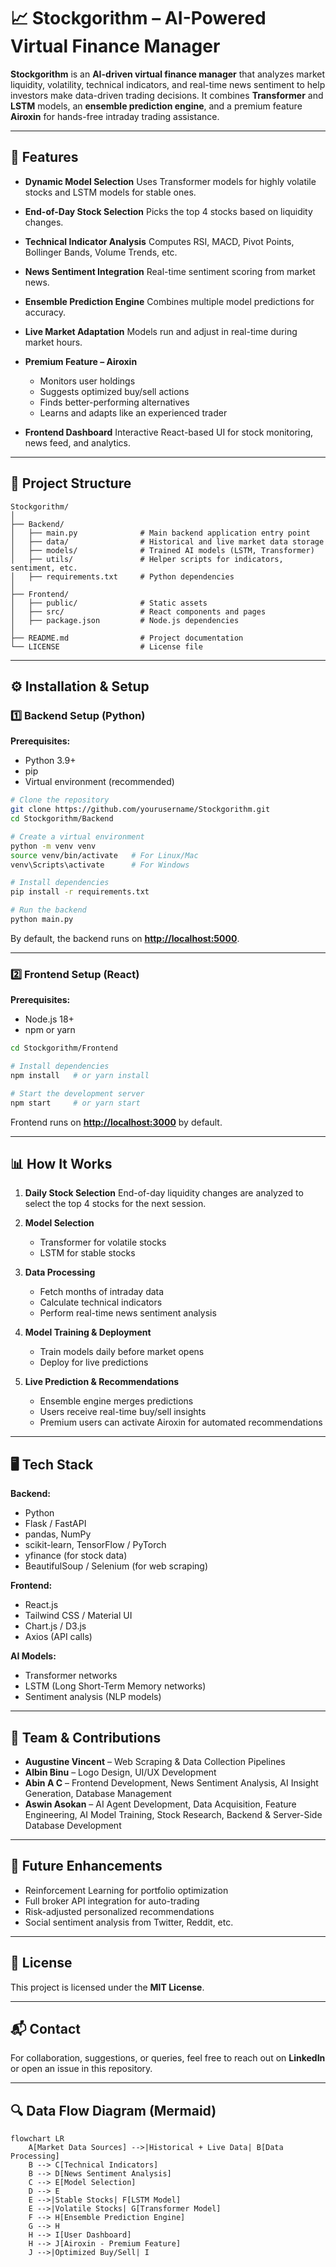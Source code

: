 # 📈 Stockgorithm – AI-Powered Virtual Finance Manager

**Stockgorithm** is an **AI-driven virtual finance manager** that analyzes market liquidity, volatility, technical indicators, and real-time news sentiment to help investors make data-driven trading decisions.
It combines **Transformer** and **LSTM** models, an **ensemble prediction engine**, and a premium feature **Airoxin** for hands-free intraday trading assistance.

---

## 🚀 Features

* **Dynamic Model Selection**
  Uses Transformer models for highly volatile stocks and LSTM models for stable ones.
* **End-of-Day Stock Selection**
  Picks the top 4 stocks based on liquidity changes.
* **Technical Indicator Analysis**
  Computes RSI, MACD, Pivot Points, Bollinger Bands, Volume Trends, etc.
* **News Sentiment Integration**
  Real-time sentiment scoring from market news.
* **Ensemble Prediction Engine**
  Combines multiple model predictions for accuracy.
* **Live Market Adaptation**
  Models run and adjust in real-time during market hours.
* **Premium Feature – Airoxin**

  * Monitors user holdings
  * Suggests optimized buy/sell actions
  * Finds better-performing alternatives
  * Learns and adapts like an experienced trader
* **Frontend Dashboard**
  Interactive React-based UI for stock monitoring, news feed, and analytics.

---

## 📂 Project Structure

```
Stockgorithm/
│
├── Backend/
│   ├── main.py              # Main backend application entry point
│   ├── data/                # Historical and live market data storage
│   ├── models/              # Trained AI models (LSTM, Transformer)
│   ├── utils/               # Helper scripts for indicators, sentiment, etc.
│   ├── requirements.txt     # Python dependencies
│
├── Frontend/
│   ├── public/              # Static assets
│   ├── src/                 # React components and pages
│   ├── package.json         # Node.js dependencies
│
├── README.md                # Project documentation
└── LICENSE                  # License file
```

---

## ⚙️ Installation & Setup

### 1️⃣ Backend Setup (Python)

**Prerequisites:**

* Python 3.9+
* pip
* Virtual environment (recommended)

```bash
# Clone the repository
git clone https://github.com/yourusername/Stockgorithm.git
cd Stockgorithm/Backend

# Create a virtual environment
python -m venv venv
source venv/bin/activate   # For Linux/Mac
venv\Scripts\activate      # For Windows

# Install dependencies
pip install -r requirements.txt

# Run the backend
python main.py
```

By default, the backend runs on **[http://localhost:5000](http://localhost:5000)**.

---

### 2️⃣ Frontend Setup (React)

**Prerequisites:**

* Node.js 18+
* npm or yarn

```bash
cd Stockgorithm/Frontend

# Install dependencies
npm install   # or yarn install

# Start the development server
npm start     # or yarn start
```

Frontend runs on **[http://localhost:3000](http://localhost:3000)** by default.

---

## 📊 How It Works

1. **Daily Stock Selection**
   End-of-day liquidity changes are analyzed to select the top 4 stocks for the next session.

2. **Model Selection**

   * Transformer for volatile stocks
   * LSTM for stable stocks

3. **Data Processing**

   * Fetch months of intraday data
   * Calculate technical indicators
   * Perform real-time news sentiment analysis

4. **Model Training & Deployment**

   * Train models daily before market opens
   * Deploy for live predictions

5. **Live Prediction & Recommendations**

   * Ensemble engine merges predictions
   * Users receive real-time buy/sell insights
   * Premium users can activate Airoxin for automated recommendations

---

## 🖥️ Tech Stack

**Backend:**

* Python
* Flask / FastAPI
* pandas, NumPy
* scikit-learn, TensorFlow / PyTorch
* yfinance (for stock data)
* BeautifulSoup / Selenium (for web scraping)

**Frontend:**

* React.js
* Tailwind CSS / Material UI
* Chart.js / D3.js
* Axios (API calls)

**AI Models:**

* Transformer networks
* LSTM (Long Short-Term Memory networks)
* Sentiment analysis (NLP models)

---

## 🤝 Team & Contributions

* **Augustine Vincent** – Web Scraping & Data Collection Pipelines
* **Albin Binu** – Logo Design, UI/UX Development
* **Abin A C** – Frontend Development, News Sentiment Analysis, AI Insight Generation, Database Management
* **Aswin Asokan** – AI Agent Development, Data Acquisition, Feature Engineering, AI Model Training, Stock Research, Backend & Server-Side Database Development

---

## 📅 Future Enhancements

* Reinforcement Learning for portfolio optimization
* Full broker API integration for auto-trading
* Risk-adjusted personalized recommendations
* Social sentiment analysis from Twitter, Reddit, etc.

---

## 📜 License

This project is licensed under the **MIT License**.

---

## 📬 Contact

For collaboration, suggestions, or queries, feel free to reach out on **LinkedIn** or open an issue in this repository.

---

## 🔍 Data Flow Diagram (Mermaid)

```mermaid
flowchart LR
    A[Market Data Sources] -->|Historical + Live Data| B[Data Processing]
    B --> C[Technical Indicators]
    B --> D[News Sentiment Analysis]
    C --> E[Model Selection]
    D --> E
    E -->|Stable Stocks| F[LSTM Model]
    E -->|Volatile Stocks| G[Transformer Model]
    F --> H[Ensemble Prediction Engine]
    G --> H
    H --> I[User Dashboard]
    H --> J[Airoxin - Premium Feature]
    J -->|Optimized Buy/Sell| I
```

